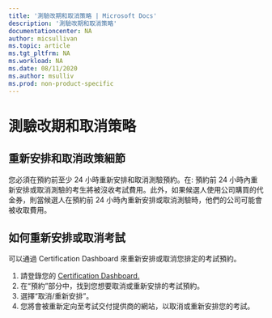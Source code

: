 ```yaml
---
title: '測驗改期和取消策略 | Microsoft Docs'
description: '測驗改期和取消策略' 
documentationcenter: NA 
author: micsullivan
ms.topic: article
ms.tgt_pltfrm: NA
ms.workload: NA
ms.date: 08/11/2020
ms.author: msulliv
ms.prod: non-product-specific
---
```

# 測驗改期和取消策略

## 重新安排和取消政策細節

您必須在預約前至少 24 小時重新安排和取消測驗預約。在: 預約前 24 小時內重新安排或取消測驗的考生將被沒收考試費用。此外，如果候選人使用公司購買的代金券，則當候選人在預約前 24 小時內重新安排或取消測驗時，他們的公司可能會被收取費用。

## 如何重新安排或取消考試

可以通過 Certification Dashboard 來重新安排或取消您排定的考試預約。

1. 請登錄您的 [Certification Dashboard.](https://aka.ms/CertDashboard)
2. 在“預約”部分中，找到您想要取消或重新安排的考試預約。
3. 選擇“取消/重新安排”。
4. 您將會被重新定向至考試交付提供商的網站，以取消或重新安排您的考試。